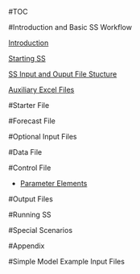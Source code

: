 #TOC

#Introduction and Basic SS Workflow

[Introduction](intro/intro.md)

[Starting SS](SSworkflow/start-SS.md)

[SS Input and Ouput File Stucture](SSworkflow/ss-file-structure.md)

[Auxiliary Excel Files](auxiliary-xls-files.md)

#Starter File

#Forecast File

#Optional Input Files

#Data File

#Control File

* [Parameter Elements](SScontrol-file/parameter-elements.md)

#Output Files

#Running SS

#Special Scenarios

#Appendix

#Simple Model Example Input Files
